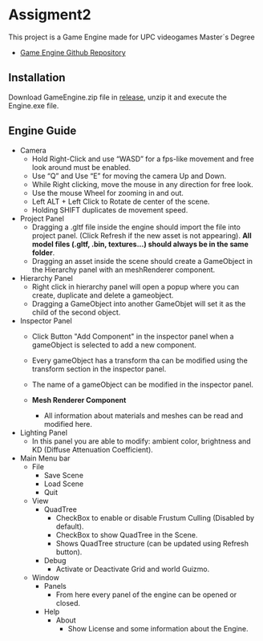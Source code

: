 # Assigment2
This project is a Game Engine made for UPC videogames Master´s Degree

- [Game Engine Github Repository](https://github.com/Assigment2Company/Assigment2)

## Installation

Download GameEngine.zip file in [release](https://github.com/Assigment2Company/Assigment2/releases), unzip it and execute the Engine.exe file.

## Engine Guide

- Camera
  - Hold Right-Click and use “WASD” for a fps-like movement and free look around must be enabled.
  - Use “Q” and Use “E” for moving the camera Up and Down.
  - While Right clicking, move the mouse in any direction for free look.
  - Use the mouse Wheel for zooming in and out.
  - Left ALT + Left Click to Rotate de center of the scene.
  - Holding SHIFT duplicates de movement speed.
- Project Panel
  - Dragging a .gltf file inside the engine should import the file into project panel. (Click Refresh if the new asset is not appearing). 
  **All model files (.gltf, .bin, textures...) should always be in the same folder**.
  - Dragging an asset inside the scene should create a GameObject in the Hierarchy panel with an meshRenderer component.
- Hierarchy Panel  
  - Right click in hierarchy panel will open a popup where you can create, duplicate and delete a gameobject.
  - Dragging a GameObject into another GameObjet will set it as the child of the second object.
- Inspector Panel
  - Click Button "Add Component" in the inspector panel when a gameObject is selected to add a new component.
  - Every gameObject has a transform tha can be modified using the transform section in the inspector panel.
  - The name of a gameObject can be modified in the inspector panel.
  
  - **Mesh Renderer Component**
    - All information about materials and meshes can be read and modified here. 
- Lighting Panel
  - In this panel you are able to modify: ambient color, brightness and KD (Diffuse Attenuation Coefficient).
- Main Menu bar
  - File
    - Save Scene
    - Load Scene
    - Quit
  - View
    - QuadTree
      - CheckBox to enable or disable Frustum Culling (Disabled by default).
      - CheckBox to show QuadTree in the Scene.
      - Shows QuadTree structure (can be updated using Refresh button).
    - Debug
      - Activate or Deactivate Grid and world Guizmo.
  - Window
    - Panels
      - From here every panel of the engine can be opened or closed.
    - Help
      - About
        - Show License and some information about the Engine.
